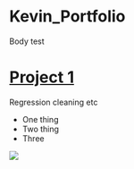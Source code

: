 # Kevin_Portfolio
Body test


# [Project 1](https://github.com/k-x-h/Sentiment-Analysis)
Regression cleaning etc

+ One thing
+ Two thing
+ Three

![](https://github.com/k-x-h/Kevin_Portfolio/blob/main/images/graph.png)
